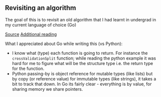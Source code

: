 ## Revisiting an algorithm
The goal of this is to revisit an old algorithm that I had learnt in undergrad in my current language of choice (Go)

[Source](https://machinelearningmastery.com/tutorial-to-implement-k-nearest-neighbors-in-python-from-scratch/)
[Additional reading](https://machinelearningmastery.com/k-fold-cross-validation/)

What I appreciated about Go while writing this (vs Python):
- I know what (type) each function is going to return. For instance the `crossValidationSplit` function; while reading the python example it was hard for me to figure what will be the structure type i.e. the return type for the function.
- Python passing-by is object reference for mutable types (like lists) but by copy (or reference value) for immutable types (like strings), it takes a bit to track that down. In Go its fairly clear - everything is by value, for sharing memory we share pointers.